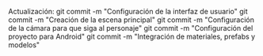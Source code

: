 Actualización:
git commit -m "Configuración de la interfaz de usuario"
git commit -m "Creación de la escena principal"
git commit -m "Configuración de la cámara para que siga al personaje"
git commit -m "Configuración del proyecto para Android"
git commit -m "Integración de materiales, prefabs y modelos"
